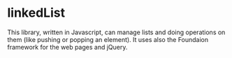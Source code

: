 # linkedList

This library, written in Javascript, can manage lists and doing operations on them (like pushing or popping an element). It uses also the Foundaion framework for the web pages and jQuery. 